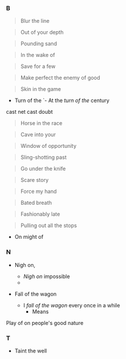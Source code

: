 ### B

> Blur the line

> Out of your depth

> Pounding sand

> In the wake of

> Save for a few

> Make perfect the enemy of good

> Skin in the game

- Turn of the
`- At the _turn of the_ century


cast net cast doubt
> Horse in the race

> Cave into your

> Window of opportunity

> Sling-shotting past

> Go under the knife

> Scare story

> Force my hand

> Bated breath

> Fashionably late

> Pulling out all the stops

- On might of

### N

- Nigh on,
    - _Nigh on_ impossible
    - 

- Fall of the wagon
    - I _fall of the wagon_ every once in a while
        - Means

Play of on people's good nature

### T

- Taint the well
